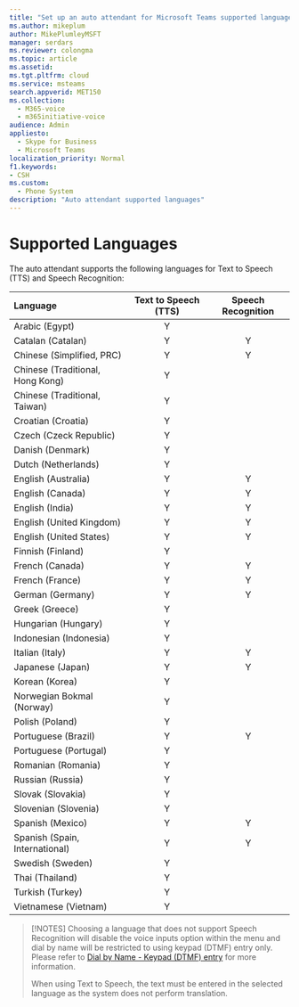 ```yaml
---
title: "Set up an auto attendant for Microsoft Teams supported languages"
ms.author: mikeplum
author: MikePlumleyMSFT
manager: serdars
ms.reviewer: colongma
ms.topic: article
ms.assetid: 
ms.tgt.pltfrm: cloud
ms.service: msteams
search.appverid: MET150
ms.collection: 
  - M365-voice
  - m365initiative-voice
audience: Admin
appliesto: 
  - Skype for Business
  - Microsoft Teams
localization_priority: Normal
f1.keywords:
- CSH
ms.custom: 
  - Phone System
description: "Auto attendant supported languages"
--- 
```

# Supported Languages

The auto attendant supports the following languages for Text to Speech (TTS) and Speech Recognition:

|Language                                |Text to Speech (TTS)     |Speech Recognition                     |
|:---------------------------------------|:-----------------------:|:-------------------------------------:|
|Arabic (Egypt)                          |Y                        |                                       |
|Catalan (Catalan)	                     |Y                        |Y                                      |
|Chinese (Simplified, PRC)               |Y                        |Y                                      |
|Chinese (Traditional, Hong Kong)        |Y	                       |                                       |
|Chinese (Traditional, Taiwan)           |Y                        |                                       |	
|Croatian (Croatia)                      |Y                        |                                       |	
|Czech (Czeck Republic)                  |Y                        |                                       |	
|Danish (Denmark)                        |Y                        |                                       |	
|Dutch (Netherlands)                     |Y                        |                                       |	
|English (Australia)                     |Y                        |Y                                      |
|English (Canada)                        |Y                        |Y                                      |
|English (India)                         |Y                        |Y                                      |
|English (United Kingdom)                |Y                        |Y                                      |
|English (United States)                 |Y                        |Y                                      |
|Finnish (Finland)                       |Y                        |                                       |	
|French (Canada)                         |Y                        |Y                                      |
|French (France)                         |Y                        |Y                                      |
|German (Germany)                        |Y                        |Y                                      |
|Greek (Greece)                          |Y                        |                                       |
|Hungarian (Hungary)                     |Y                        |                                       |
|Indonesian (Indonesia)                  |Y                        |                                       |
|Italian (Italy)                         |Y                        |Y                                      |
|Japanese (Japan)                        |Y                        |Y                                      |
|Korean (Korea)                          |Y                        |                                       |	
|Norwegian Bokmal (Norway)               |Y                        |                                       |	
|Polish (Poland)                         |Y                        |                                       |	
|Portuguese (Brazil)                     |Y                        |Y                                      |
|Portuguese (Portugal)                   |Y                        |                                       |	
|Romanian (Romania)                      |Y                        |                                       |	
|Russian (Russia)                        |Y                        |                                       |	
|Slovak (Slovakia)                       |Y                        |                                       |	
|Slovenian (Slovenia)                    |Y                        |                                       |	
|Spanish (Mexico)                        |Y                        |Y                                      |
|Spanish (Spain, International)          |Y                        |Y                                      |
|Swedish (Sweden)                        |Y                        |                                       |	
|Thai (Thailand)                         |Y                        |                                       |	
|Turkish (Turkey)                        |Y                        |                                       |	
|Vietnamese (Vietnam)                    |Y                        |                                       |	

> [!NOTES]
> Choosing a language that does not support Speech Recognition will disable the voice inputs option within the menu and dial by name will be restricted to using keypad (DTMF) entry only. Please refer to [Dial by Name - Keypad (DTMF) entry](dial-voice-reference#dial-by-name---keypad-dtmf-entry) for more information.
>
> When using Text to Speech, the text must be entered in the selected language as the system does not perform translation.
